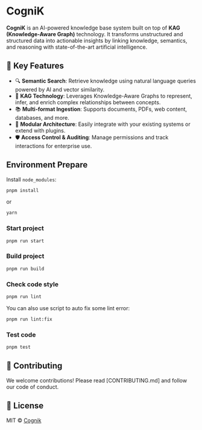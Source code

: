 # CogniK

**CogniK** is an AI-powered knowledge base system built on top of **KAG (Knowledge-Aware Graph)** technology. It transforms unstructured and structured data into actionable insights by linking knowledge, semantics, and reasoning with state-of-the-art artificial intelligence.

## 🚀 Key Features

- 🔍 **Semantic Search**: Retrieve knowledge using natural language queries powered by AI and vector similarity.
- 🧠 **KAG Technology**: Leverages Knowledge-Aware Graphs to represent, infer, and enrich complex relationships between concepts.
- 📚 **Multi-format Ingestion**: Supports documents, PDFs, web content, databases, and more.
- 🧩 **Modular Architecture**: Easily integrate with your existing systems or extend with plugins.
- 🛡️ **Access Control & Auditing**: Manage permissions and track interactions for enterprise use.

## Environment Prepare

Install `node_modules`:

```bash
pnpm install
```

or

```bash
yarn
```

### Start project

```bash
pnpm run start
```

### Build project

```bash
pnpm run build
```

### Check code style

```bash
pnpm run lint
```

You can also use script to auto fix some lint error:

```bash
pnpm run lint:fix
```

### Test code

```bash
pnpm test
```

## 🤝 Contributing

We welcome contributions! Please read [CONTRIBUTING.md] and follow our code of conduct.

## 📜 License

MIT © [Cognik](https://github.com/CogniK)
